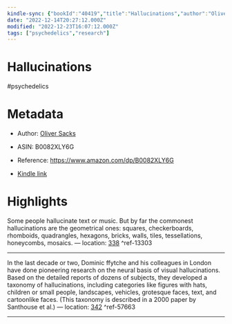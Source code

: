 ```yaml
---
kindle-sync: {"bookId":"40419","title":"Hallucinations","author":"Oliver Sacks","asin":"B0082XLY6G","lastAnnotatedDate":"2020-09-02","bookImageUrl":"https://m.media-amazon.com/images/I/81qLTBovPpL._SY160.jpg","highlightsCount":2}
date: "2022-12-14T20:27:12.000Z"
modified: "2022-12-23T16:07:12.000Z"
tags: ["psychedelics","research"]
---
```

# Hallucinations

#psychedelics 

# Metadata

* Author: [Oliver Sacks](https://www.amazon.com/Oliver-Sacks/e/B000APZZY6/ref=dp_byline_cont_ebooks_1)

* ASIN: B0082XLY6G

* Reference: <https://www.amazon.com/dp/B0082XLY6G>

* [Kindle link](kindle://book?action=open&asin=B0082XLY6G)

# Highlights

Some people hallucinate text or music. But by far the commonest hallucinations are the geometrical ones: squares, checkerboards, rhomboids, quadrangles, hexagons, bricks, walls, tiles, tessellations, honeycombs, mosaics. — location: [338](kindle://book?action=open&asin=B0082XLY6G&location=338) ^ref-13303

---

In the last decade or two, Dominic ffytche and his colleagues in London have done pioneering research on the neural basis of visual hallucinations. Based on the detailed reports of dozens of subjects, they developed a taxonomy of hallucinations, including categories like figures with hats, children or small people, landscapes, vehicles, grotesque faces, text, and cartoonlike faces. (This taxonomy is described in a 2000 paper by Santhouse et al.) — location: [342](kindle://book?action=open&asin=B0082XLY6G&location=342) ^ref-57663

---
